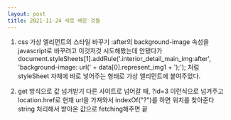 ```yaml
---
layout: post
title: 2021-11-24 새로 배운 것들
---
```


1. css 가상 엘리먼트의 스타일 바꾸기
   :after의 background-image 속성을 javascript로 바꾸려고 이것저것 시도해봤는데 안됐다가
   document.styleSheets[1].addRule('.interior_detail_main_img:after', 'background-image: url(' + data[0].represent_img1 + ');');
   처럼 styleSheet 자체에 바로 넣어주는 형태로 가상 엘리먼트에 붙여주었다.

2. get 방식으로 값 넘겨받기
   다른 사이트로 넘어갈 때, ?id=3 이런식으로 넘겨주고
   location.href로 현재 url을 가져와서 indexOf("?")를 하면 위치를 찾아준다
   string 처리해서 받아온 값으로 fetching해주면 끝
